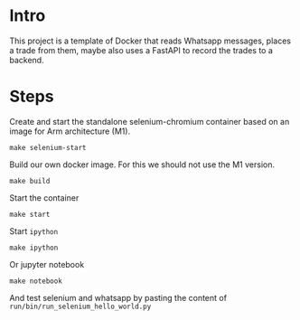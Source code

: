 # Intro

This project is a template of Docker that reads Whatsapp messages, 
places a trade from them, maybe also uses a FastAPI to record the trades to a backend.

# Steps

Create and start the standalone selenium-chromium container based on an image for Arm architecture (M1).
```
make selenium-start
```

Build our own docker image. For this we should not use the M1 version.
```
make build
```
Start the container
```
make start
```
Start `ipython`
```
make ipython
```
Or jupyter notebook
```
make notebook
```
And test selenium and whatsapp by pasting the content of `run/bin/run_selenium_hello_world.py`